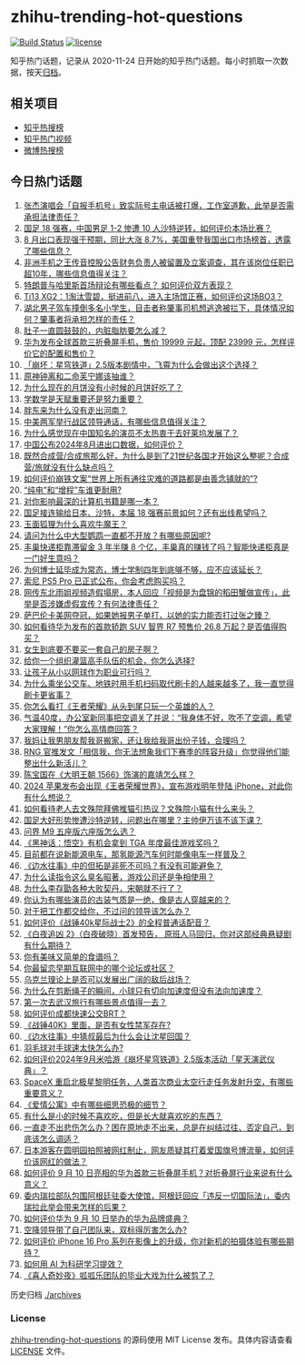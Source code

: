 # zhihu-trending-hot-questions

[![Build Status](https://github.com/justjavac/zhihu-trending-hot-questions/workflows/ci/badge.svg?branch=master)](https://github.com/justjavac/zhihu-trending-hot-questions/actions)
[![license](https://img.shields.io/github/license/justjavac/zhihu-trending-hot-questions)](https://github.com/justjavac/zhihu-trending-hot-questions/blob/master/LICENSE)

知乎热门话题，记录从 2020-11-24
日开始的知乎热门话题。每小时抓取一次数据，按天[归档](./archives)。

## 相关项目

- [知乎热搜榜](https://github.com/justjavac/zhihu-trending-top-search)
- [知乎热门视频](https://github.com/justjavac/zhihu-trending-hot-video)
- [微博热搜榜](https://github.com/justjavac/weibo-trending-hot-search)

## 今日热门话题

<!-- BEGIN -->
<!-- 最后更新时间 Wed Sep 11 2024 11:13:36 GMT+0800 (China Standard Time) -->

1. [张杰演唱会「自报手机号」致实际号主电话被打爆，工作室道歉，此举是否需承担法律责任？](https://www.zhihu.com/question/666726858)
1. [国足 18 强赛，中国男足 1-2 惨遭 10 人沙特逆转，如何评价本场比赛？](https://www.zhihu.com/question/666751367)
1. [8 月出口表现强于预期，同比大涨 8.7%，美国重登我国出口市场榜首，透露了哪些信息？](https://www.zhihu.com/question/666750947)
1. [非洲手机之王传音控股公告财务负责人被留置及立案调查，其在该岗位任职已超10年，哪些信息值得关注？](https://www.zhihu.com/question/666400386)
1. [特朗普与哈里斯首场辩论有哪些看点？ 如何评价双方表现？](https://www.zhihu.com/question/666823489)
1. [Ti13 XG2：1淘汰雪碧，挺进前八，进入主场馆正赛，如何评价这场BO3？](https://www.zhihu.com/question/666797208)
1. [湖北男子驾车撞倒多名小学生，目击者称肇事司机想逃逸被拦下，具体情况如何？肇事者将承担怎样的责任？](https://www.zhihu.com/question/666755455)
1. [肚子一直圆鼓鼓的，内脏脂肪要怎么减？](https://www.zhihu.com/question/45723322)
1. [华为发布全球首款三折叠屏手机，售价 19999 元起，顶配 23999 元，怎样评价它的配置和售价？](https://www.zhihu.com/question/666752927)
1. [「崩坏：星穹铁道」2.5版本剧情中，飞霄为什么会做出这个选择？](https://www.zhihu.com/question/666761402)
1. [原神钟离和二命芙宁娜该抽谁？](https://www.zhihu.com/question/666577897)
1. [为什么现在的月饼没有小时候的月饼好吃了？](https://www.zhihu.com/question/666096175)
1. [学数学是天赋重要还是努力重要？](https://www.zhihu.com/question/662410964)
1. [胖东来为什么没有走出河南？](https://www.zhihu.com/question/650600453)
1. [中美两军举行战区领导通话，有哪些信息值得关注？](https://www.zhihu.com/question/666733120)
1. [为什么感觉现在中国知名的演员不太热衷于去好莱坞发展了？](https://www.zhihu.com/question/666117173)
1. [中国公布2024年8月进出口数据，如何评价？](https://www.zhihu.com/question/666746883)
1. [既然合成营/合成旅那么好，为什么是到了21世纪各国才开始这么整呢？合成营/旅就没有什么缺点吗？](https://www.zhihu.com/question/608889316)
1. [如何评价崩铁文案“世界上所有通往灾难的道路都是由善念铺就的”?](https://www.zhihu.com/question/666784732)
1. [“纯电”和“增程”车谁更耐用?](https://www.zhihu.com/question/666382928)
1. [对你影响最深的计算机书籍是哪一本？](https://www.zhihu.com/question/554300049)
1. [国足接连输给日本、沙特，本届 18 强赛前景如何？还有出线希望吗？](https://www.zhihu.com/question/666784723)
1. [玉面狐狸为什么喜欢牛魔王？](https://www.zhihu.com/question/40314064)
1. [请问为什么中大型鹦鹉一直都不开放？有哪些原因呢?](https://www.zhihu.com/question/665277904)
1. [丰巢快递柜靠滞留金 3 年半赚 8 个亿，丰巢真的赚钱了吗？智能快递柜真是一门好生意吗？](https://www.zhihu.com/question/666743464)
1. [为何博士延毕成为常态，博士学制四年到底够不够，应不应该延长？](https://www.zhihu.com/question/666198568)
1. [索尼 PS5 Pro 已正式公布，你会考虑购买吗？](https://www.zhihu.com/question/666789247)
1. [网传东北雨姐视频造假塌房，本人回应「视频是为盘锦的稻田蟹做宣传」，此举是否涉嫌虚假宣传？有何法律责任？](https://www.zhihu.com/question/666460835)
1. [萨巴伦卡美网夺冠，如果她报男子单打，以她的实力能否打过张之臻？](https://www.zhihu.com/question/666529076)
1. [如何看待华为发布的首款轿跑 SUV 智界 R7 预售价 26.8 万起？是否值得购买？](https://www.zhihu.com/question/666731288)
1. [女生到底要不要买一套自己的房子啊？](https://www.zhihu.com/question/666492974)
1. [给你一个组织灌篮高手队伍的机会，你怎么选择?](https://www.zhihu.com/question/399173487)
1. [让孩子从小以网球作为职业可行吗？](https://www.zhihu.com/question/291819301)
1. [为什么乘坐公交车、地铁时用手机扫码取代刷卡的人越来越多了，我一直觉得刷卡更省事？](https://www.zhihu.com/question/662714628)
1. [你怎么看打《王者荣耀》从头到尾只玩一个英雄的人？](https://www.zhihu.com/question/299758752)
1. [气温40度，办公室新同事把空调关了并说：“我身体不好，吹不了空调，希望大家理解！”你怎么高情商回答？](https://www.zhihu.com/question/666691632)
1. [我妈让我男朋友帮我哥搬家，还让我给我哥出份子钱，合理吗？](https://www.zhihu.com/question/666628529)
1. [RNG 官推发文「相信我，你无法想象我们下赛季的阵容升级」你觉得他们能整出什么新活儿？](https://www.zhihu.com/question/666741485)
1. [陈宝国在《大明王朝 1566》饰演的嘉靖怎么样？](https://www.zhihu.com/question/569043643)
1. [2024 苹果发布会出现《王者荣耀世界》，宣布游戏明年登陆 iPhone，对此你有什么想说？](https://www.zhihu.com/question/666699804)
1. [如何看待老人去文殊院拜佛推猫引热议？文殊院小猫有什么来头？](https://www.zhihu.com/question/666400319)
1. [国足大好形势惨遭沙特逆转，问题出在哪里？主帅伊万该不该下课？](https://www.zhihu.com/question/666783521)
1. [问界 M9 五座版六座版怎么选？](https://www.zhihu.com/question/666729786)
1. [《黑神话：悟空》有机会拿到 TGA 年度最佳游戏奖吗？](https://www.zhihu.com/question/666161455)
1. [目前都在说新能源电车，那氢能源汽车何时能像电车一样普及？](https://www.zhihu.com/question/666529994)
1. [《边水往事》中的但拓是非死不可吗？有没有可能避免？](https://www.zhihu.com/question/665614502)
1. [为什么读指令这么臭名昭著，游戏公司还是争相使用？](https://www.zhihu.com/question/666697565)
1. [为什么李存勖各种大败契丹，宋朝就不行了？](https://www.zhihu.com/question/310713882)
1. [你认为有哪些演员的古装气质是一绝，像是古人穿越来的？](https://www.zhihu.com/question/452974122)
1. [对于把工作都交给你，不过问的领导该怎么办？](https://www.zhihu.com/question/666656806)
1. [如何评价《战锤40k星际战士2》的全程普通话配音？](https://www.zhihu.com/question/666275362)
1. [《白夜追凶 2》（白夜破晓）首发预告， 原班人马回归，你对这部经典悬疑剧有什么期待？](https://www.zhihu.com/question/666733458)
1. [你有美味又简单的食谱吗？](https://www.zhihu.com/question/664486449)
1. [你最留恋早期互联网中的哪个论坛或社区？](https://www.zhihu.com/question/664698093)
1. [乌克兰理论上是否可以发展出广阔的敌后战场？](https://www.zhihu.com/question/666500987)
1. [为什么在剪断绳子的瞬间，小球只有切向加速度但没有法向加速度？](https://www.zhihu.com/question/664687868)
1. [第一次去武汉旅行有哪些景点值得一去？](https://www.zhihu.com/question/570744956)
1. [如何评价成都快速公交BRT？](https://www.zhihu.com/question/640633997)
1. [《战锤40K》里面，是否有女性禁军存在?](https://www.zhihu.com/question/635589052)
1. [《边水往事》中猜叔最后为什么会让沈星回国？](https://www.zhihu.com/question/666155287)
1. [羽毛球对手球速太快怎么办?](https://www.zhihu.com/question/561724010)
1. [如何评价2024年9月米哈游《崩坏星穹铁道》2.5版本活动「星天演武仪典」？](https://www.zhihu.com/question/666769344)
1. [SpaceX 重启北极星黎明任务，人类首次商业太空行走任务发射升空，有哪些重要意义？](https://www.zhihu.com/question/666681698)
1. [《爱情公寓》中有哪些细思恐极的细节？](https://www.zhihu.com/question/39558479)
1. [有什么是小的时候不喜欢吃，但是长大就喜欢吃的东西？](https://www.zhihu.com/question/356635199)
1. [一直走不出悲伤怎么办？困在原地走不出来，总是在纠结过往、否定自己，到底该怎么调适？](https://www.zhihu.com/question/666675989)
1. [日本游客在圆明园拍照被网红制止，网友质疑其打着爱国旗号博流量，如何评价该网红的做法？](https://www.zhihu.com/question/666656655)
1. [如何评价 9 月 10 日亮相的华为首款三折叠屏手机？对折叠屏行业来说有什么意义？](https://www.zhihu.com/question/666750902)
1. [委内瑞拉部队包围阿根廷驻委大使馆，阿根廷回应「违反一切国际法」，委内瑞拉此举会带来怎样的后果？](https://www.zhihu.com/question/666482782)
1. [如何评价华为 9 月 10 日举办的华为品牌盛典？](https://www.zhihu.com/question/666747249)
1. [空降领导带了自己团队来，双标得厉害怎么办?](https://www.zhihu.com/question/666505092)
1. [如何评价 iPhone 16 Pro 系列在影像上的升级，你对新机的拍摄体验有哪些期待？](https://www.zhihu.com/question/666699533)
1. [如何用 AI 为科研学习提效？](https://www.zhihu.com/question/666088182)
1. [《喜人奇妙夜》呱呱乐团队的毕业大戏为什么被剪了？](https://www.zhihu.com/question/666364218)

<!-- END -->

历史归档 [./archives](./archives)

### License

[zhihu-trending-hot-questions](https://github.com/justjavac/zhihu-trending-hot-questions)
的源码使用 MIT License 发布。具体内容请查看 [LICENSE](./LICENSE) 文件。
